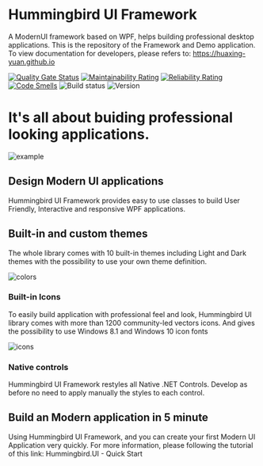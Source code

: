 # Hummingbird UI Framework
A ModernUI framework based on WPF, helps building professional desktop applications.
This is the repository of the Framework and Demo application. To view documentation for developers, please refers to: https://huaxing-yuan.github.io

[![Quality Gate Status](https://sonarcloud.io/api/project_badges/measure?project=huaxing-yuan-github&metric=alert_status)](https://sonarcloud.io/dashboard?id=huaxing-yuan-github)
[![Maintainability Rating](https://sonarcloud.io/api/project_badges/measure?project=huaxing-yuan-github&metric=sqale_rating)](https://sonarcloud.io/dashboard?id=huaxing-yuan-github)
[![Reliability Rating](https://sonarcloud.io/api/project_badges/measure?project=huaxing-yuan-github&metric=reliability_rating)](https://sonarcloud.io/dashboard?id=huaxing-yuan-github)
[![Code Smells](https://sonarcloud.io/api/project_badges/measure?project=huaxing-yuan-github&metric=code_smells)](https://sonarcloud.io/dashboard?id=huaxing-yuan-github)
![Build status](https://hummingbird.visualstudio.com/Hummingbird%20ALM/_apis/build/status/Hummingbird%20UI)
![Version](https://img.shields.io/nuget/v/hummingbird.ui.svg?style=flat)

# It's all about buiding professional looking applications.
![example](https://huaxing-yuan.github.io/hummingbird.ui.doc/media/intro1.png)

## Design Modern UI applications
Hummingbird UI Framework provides easy to use classes to build User Friendly, Interactive and responsive WPF applications.


## Built-in and custom themes
The whole library comes with 10 built-in themes including Light and Dark themes with the possibility to use your own theme definition.

![colors](https://huaxing-yuan.github.io/hummingbird.ui.doc/media/themes.png)

### Built-in Icons
To easily build application with professional feel and look, Hummingbird UI library comes with more than 1200 community-led vectors icons. And gives the possibility to use Windows 8.1 and Windows 10 icon fonts

![icons](https://huaxing-yuan.github.io/hummingbird.ui.doc/media/icons.png)

### Native controls
Hummingbird UI Framework restyles all Native .NET Controls. Develop as before no need to apply manually the styles to each control.
## Build an Modern application in 5 minute
Using Hummingbird UI Framework, and you can create your first Modern UI Application very quickly. For more information, please following the tutorial of this link: Hummingbird.UI - Quick Start
